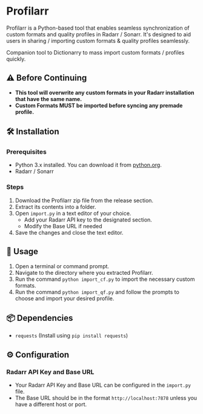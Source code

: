 # Profilarr

Profilarr is a Python-based tool that enables seamless synchronization of custom formats and quality profiles in Radarr / Sonarr. It's designed to aid users in sharing / importing custom formats & quality profiles seamlessly. 

Companion tool to Dictionarry to mass import custom formats / profiles quickly.

## ⚠️ Before Continuing

- **This tool will overwrite any custom formats in your Radarr installation that have the same name.**
- **Custom Formats MUST be imported before syncing any premade profile.**

## 🛠️ Installation

### Prerequisites

- Python 3.x installed. You can download it from [python.org](https://www.python.org/downloads/).
- Radarr / Sonarr

### Steps

1. Download the Profilarr zip file from the release section.
2. Extract its contents into a folder.
3. Open `import.py` in a text editor of your choice.
   - Add your Radarr API key to the designated section.
   - Modify the Base URL if needed
4. Save the changes and close the text editor.

## 🚀 Usage

1. Open a terminal or command prompt.
2. Navigate to the directory where you extracted Profilarr.
3. Run the command `python import_cf.py` to import the necessary custom formats.
4. Run the command `python import_qf.py` and follow the prompts to choose and import your desired profile.

## 📦 Dependencies

- `requests` (Install using `pip install requests`)

## ⚙️ Configuration

### Radarr API Key and Base URL

- Your Radarr API Key and Base URL can be configured in the `import.py` file.
- The Base URL should be in the format `http://localhost:7878` unless you have a different host or port.

